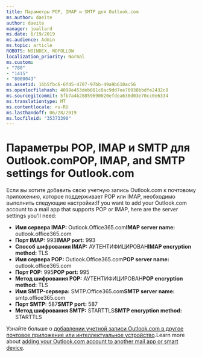```yaml
---
title: Параметры POP, IMAP и SMTP для Outlook.com
ms.author: daeite
author: daeite
manager: joallard
ms.date: 6/19/2019
ms.audience: Admin
ms.topic: article
ROBOTS: NOINDEX, NOFOLLOW
localization_priority: Normal
ms.custom:
- "780"
- "1415"
- "8000043"
ms.assetid: 16b5fbc6-6f45-4707-97bb-49a9b610ac56
ms.openlocfilehash: 4098e453deb081c8ac9dd7ee76938bbdfe2432c8
ms.sourcegitcommit: 5fb7a4b28859690020efdea630d03e70cc0e6334
ms.translationtype: MT
ms.contentlocale: ru-RU
ms.lasthandoff: 06/28/2019
ms.locfileid: "35373390"
---
```

# <a name="pop-imap-and-smtp-settings-for-outlookcom"></a><span data-ttu-id="c83f6-102">Параметры POP, IMAP и SMTP для Outlook.com</span><span class="sxs-lookup"><span data-stu-id="c83f6-102">POP, IMAP, and SMTP settings for Outlook.com</span></span>

<span data-ttu-id="c83f6-103">Если вы хотите добавить свою учетную запись Outlook.com к почтовому приложению, которое поддерживает POP или IMAP, необходимо выполнить следующие настройки:</span><span class="sxs-lookup"><span data-stu-id="c83f6-103">If you want to add your Outlook.com account to a mail app that supports POP or IMAP, here are the server settings you'll need:</span></span>
  
- <span data-ttu-id="c83f6-104">**Имя сервера IMAP:** Outlook.Office365.com</span><span class="sxs-lookup"><span data-stu-id="c83f6-104">**IMAP server name:** outlook.office365.com</span></span>
- <span data-ttu-id="c83f6-105">**Порт IMAP:** 993</span><span class="sxs-lookup"><span data-stu-id="c83f6-105">**IMAP port:** 993</span></span>
- <span data-ttu-id="c83f6-106">**Способ шифрования IMAP:** АУТЕНТИФИЦИРОВАН</span><span class="sxs-lookup"><span data-stu-id="c83f6-106">**IMAP encryption method:** TLS</span></span>
- <span data-ttu-id="c83f6-107">**Имя сервера POP:** Outlook.Office365.com</span><span class="sxs-lookup"><span data-stu-id="c83f6-107">**POP server name:** outlook.office365.com</span></span>  
- <span data-ttu-id="c83f6-108">**Порт POP:** 995</span><span class="sxs-lookup"><span data-stu-id="c83f6-108">**POP port:** 995</span></span>  
- <span data-ttu-id="c83f6-109">**Метод шифрования POP:** АУТЕНТИФИЦИРОВАН</span><span class="sxs-lookup"><span data-stu-id="c83f6-109">**POP encryption method:** TLS</span></span>  
- <span data-ttu-id="c83f6-110">**Имя SMTP-сервера:** SMTP.Office365.com</span><span class="sxs-lookup"><span data-stu-id="c83f6-110">**SMTP server name:** smtp.office365.com</span></span>
- <span data-ttu-id="c83f6-111">**Порт SMTP:** 587</span><span class="sxs-lookup"><span data-stu-id="c83f6-111">**SMTP port:** 587</span></span>
- <span data-ttu-id="c83f6-112">**Метод шифрования SMTP:** STARTTLS</span><span class="sxs-lookup"><span data-stu-id="c83f6-112">**SMTP encryption method:** STARTTLS</span></span>

<span data-ttu-id="c83f6-113">Узнайте больше о [добавлении учетной записи Outlook.com в другое почтовое приложение или интеллектуальное устройство](https://support.office.com/article/73f3b178-0009-41ae-aab1-87b80fa94970).</span><span class="sxs-lookup"><span data-stu-id="c83f6-113">Learn more about [adding your Outlook.com account to another mail app or smart device](https://support.office.com/article/73f3b178-0009-41ae-aab1-87b80fa94970).</span></span>